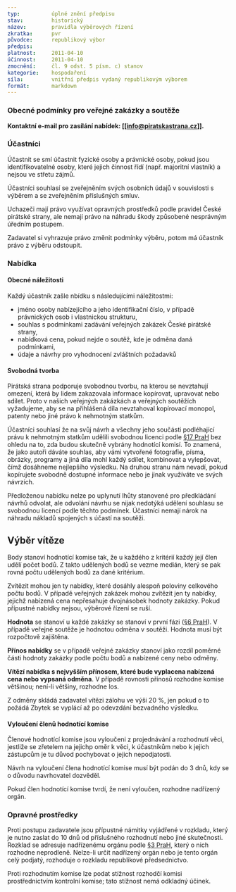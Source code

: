 ```yaml
---
typ:          úplné znění předpisu
stav:         historický
název:        pravidla výběrových řízení
zkratka:      pvr
původce:      republikový výbor
předpis:      
platnost:     2011-04-10
účinnost:     2011-04-10
zmocnění:     čl. 9 odst. 5 písm. c) stanov
kategorie:    hospodaření
síla:         vnitřní předpis vydaný republikovým výborem
formát:       markdown
---
```


### Obecné podmínky pro veřejné zakázky a soutěže

**Kontaktní e-mail pro zasílání nabídek: [[info@piratskastrana.cz]].** 

### Účastníci

Účastnit se smí účastnit fyzické osoby a právnické osoby, pokud jsou identifikovatelné osoby, které jejich činnost řídí (např. majoritní vlastník) a nejsou ve střetu zájmů.

Účastníci souhlasí se zveřejněním svých osobních údajů v souvislosti s výběrem a se zveřejněním příslušných smluv.

Uchazeči mají právo využívat opravných prostředků podle pravidel České pirátské strany, ale nemají právo na náhradu škody způsobené nesprávným úředním postupem.

Zadavatel si vyhrazuje právo změnit podmínky výběru, potom má účastník právo z výběru odstoupit. 

### Nabídka

#### Obecné náležitosti

Každý účastník zašle nbídku s následujícími náležitostmi:

* jméno osoby nabízejícího a jeho identifikační číslo, v případě právnických osob i vlastnickou strukturu,
* souhlas s podmínkami zadávání veřejných zakázek České pirátské strany,
* nabídková cena, pokud nejde o soutěž, kde je odměna daná podmínkami,
* údaje a návrhy pro vyhodnocení zvláštních požadavků

#### Svobodná tvorba

Pirátská strana podporuje svobodnou tvorbu, na kterou se nevztahují omezení, která by lidem zakazovala informace kopírovat, upravovat nebo sdílet. Proto v našich veřejných zakázkách a veřejných soutěžích vyžadujeme, aby se na přihlášená díla nevztahoval kopírovací monopol, patenty nebo jiné právo k nehmotným statkům.

Účastníci souhlasí že na svůj návrh a všechny jeho součásti podléhající právu k nehmotným statkům udělili svobodnou licenci podle [§17 PraH](http://sbirka.pirati.cz/predpisy/prah/2014-08-02.html) bez ohledu na to, zda budou skutečně vybrány hodnotící komisí. To znamená, že jako autoři dáváte souhlas, aby vámi vytvořené fotografie, písma, obrázky, programy a jiná díla mohl každý sdílet, kombinovat a vylepšovat, čímž dosáhneme nejlepšího výsledku. Na druhou stranu nám nevadí, pokud kopírujete svobodně dostupné informace nebo je jinak využíváte ve svých návrzích.

Předloženou nabídku nelze po uplynutí lhůty stanovené pro předkládání návrhů odvolat, ale odvolání návrhu se nijak nedotýká udělení souhlasu se svobodnou licencí podle těchto podmínek. Účastníci nemají nárok na náhradu nákladů spojených s účastí na soutěži.

## Výběr vítěze

Body stanoví hodnotící komise tak, že u každého z kritérií každý její člen udělí počet bodů. Z takto udělených bodů se vezme medián, který se pak rovná počtu udělených bodů za dané kritérium.

Zvítězit mohou jen ty nabídky, které dosáhly alespoň poloviny celkového počtu bodů. V případě veřejných zakázek mohou zvítězit jen ty nabídky, jejichž nabízená cena nepřesahuje dvojnásobek hodnoty zakázky. Pokud přípustné nabídky nejsou, výběrové řízení se ruší.

**Hodnota** se stanoví u každé zakázky se stanoví v první fázi ([§6 PraH](http://sbirka.pirati.cz/predpisy/prah/2014-08-02.html)). V případě veřejné soutěže je hodnotou odměna v soutěži. Hodnota musí být rozpočtově zajištěna.

**Přínos nabídky** se v případě veřejné zakázky stanoví jako rozdíl poměrné části hodnoty zakázky podle počtu bodů a nabízené ceny nebo odměny.

**Vítězí nabídka s nejvyšším přínosem, které bude vyplacena nabízená cena nebo vypsaná odměna**. V případě rovnosti přínosů rozhodne komise většinou; není-li většiny, rozhodne los. 

Z odměny skládá zadavatel vítězi zálohu ve výši 20 %, jen pokud o to požádá Zbytek se vyplácí až po odevzdání bezvadného výsledku. 

#### Vyloučení členů hodnotící komise

Členové hodnotící komise jsou vyloučeni z projednávání a rozhodnutí věci, jestliže se zřetelem na jejichp oměr k věci, k účastníkům nebo k jejich zástupcům je tu důvod pochybovat o jejich nepodjatosti.

Návrh na vyloučení člena hodnotící komise musí být podán do 3 dnů, kdy se o důvodu navrhovatel dozvěděl.

Pokud člen hodnotící komise tvrdí, že není vyloučen, rozhodne nadřízený orgán.

### Opravné prostředky
Proti postupu zadavatele jsou přípustné námitky vyjádřené v rozkladu, který je nutno zaslat do 10 dnů od příslušného rozhodnutí nebo jiné skutečnosti. Rozklad se adresuje nadřízenému orgánu podle [§3 PraH](http://sbirka.pirati.cz/predpisy/prah/2014-08-02.html), který o nich rozhodne neprodleně. Nelze-li určit nadřízený orgán nebo je tento orgán celý podjatý, rozhoduje o rozkladu republikové předsednictvo.

Proti rozhodnutím komise lze podat stížnost rozhodčí komisi prostřednictvím kontrolní komise; tato stížnost nemá odkladný účinek.